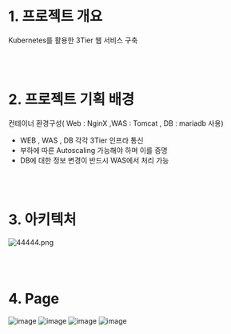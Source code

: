 # 1. 프로젝트 개요
Kubernetes를 활용한 3Tier 웹 서비스 구축

<br/>
<br/>

# 2. 프로젝트 기획 배경
컨테이너 환경구성( Web : NginX ,WAS : Tomcat , DB : mariadb 사용)

- WEB , WAS , DB 각각 3Tier 인프라 통신
- 부하에 따른 Autoscaling 가능해야 하며 이를 증명
- DB에 대한 정보 변경이 반드시 WAS에서 처리 가능

<br/>
<br/>

# 3. 아키텍처
![44444.png](https://prod-files-secure.s3.us-west-2.amazonaws.com/28ac15ec-ceb9-4e66-b4ec-b6d88293f34e/82051f2b-7d2d-4a31-8f42-ce734c93e01f/44444.png)


<br/>
<br/>

# 4. Page
![image](https://github.com/user-attachments/assets/71f88818-3910-4b36-8b3b-83d63c0ee12c)
![image](https://github.com/user-attachments/assets/96c801b0-c762-4efd-860c-faec3ace0572)
![image](https://github.com/user-attachments/assets/0e2bb83e-3f42-4288-9a14-37a079b59adb)
![image](https://github.com/user-attachments/assets/40e3c5bf-7282-41c9-baf1-2701228c1259)
